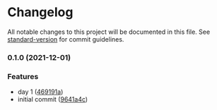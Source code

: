 # Changelog

All notable changes to this project will be documented in this file. See [standard-version](https://github.com/conventional-changelog/standard-version) for commit guidelines.

### 0.1.0 (2021-12-01)


### Features

* day 1 ([469191a](https://github.com/marcosgilf/advent-of-code/commit/469191a4323055f0cf31516ca37b7732d3dfb23e))
* initial commit ([9641a4c](https://github.com/marcosgilf/advent-of-code/commit/9641a4c26589878b6cc921f48753dadcccbdbf1a))
